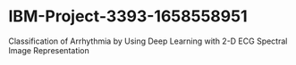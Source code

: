 # IBM-Project-3393-1658558951
Classification of Arrhythmia by Using Deep Learning with 2-D ECG Spectral Image Representation

